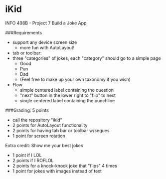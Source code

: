 # iKid
INFO 498B - Project 7
Build a Joke App

###Requirements
* support any device screen size
  * more fun with AutoLayout!
* tab or toolbar:
* three "categories" of jokes, each "category" should go to a simple page
  * Good
  * Pun
  * Dad 
  * (Feel free to make up your own taxonomy if you wish)
* Flow
  * simple centered label containing the question 
  * "next" button in the lower right to "flip" to next 
  * single centered label containing the punchline


###Grading: 5 points
* call the repository "ikid"
* 2 points for AutoLayout functionality 
* 2 points for having tab bar or toolbar w/segues 
* 1 point for screen rotation

Extra credit: Show me your best jokes
* 1 point if I LOL
* 2 points if I ROFLOL
* 2 points for a knock-knock joke that "flips" 4 times
* 1 point for jokes with images instead of text